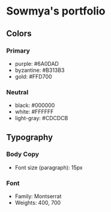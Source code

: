 # Sowmya's portfolio

## Colors

### Primary

- purple: #6A0DAD
- byzantine: #B313B3
- gold: #FFD700

### Neutral

- black: #000000
- white: #FFFFFF
- light-gray: #CDCDCB

## Typography

### Body Copy

- Font size (paragraph): 15px

### Font

- Family: Montserrat
- Weights: 400, 700
